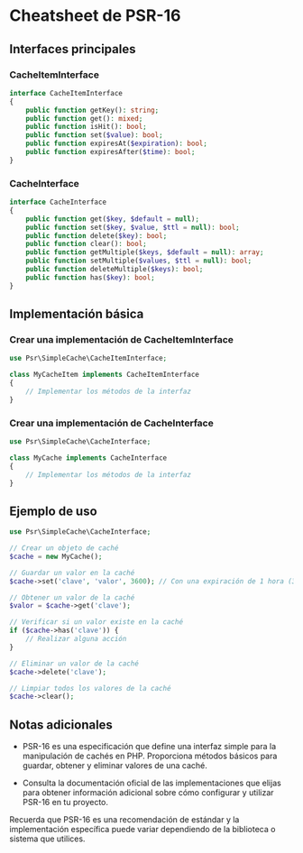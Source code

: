 # Cheatsheet de PSR-16

## Interfaces principales

### CacheItemInterface

```php
interface CacheItemInterface
{
    public function getKey(): string;
    public function get(): mixed;
    public function isHit(): bool;
    public function set($value): bool;
    public function expiresAt($expiration): bool;
    public function expiresAfter($time): bool;
}
```

### CacheInterface

```php
interface CacheInterface
{
    public function get($key, $default = null);
    public function set($key, $value, $ttl = null): bool;
    public function delete($key): bool;
    public function clear(): bool;
    public function getMultiple($keys, $default = null): array;
    public function setMultiple($values, $ttl = null): bool;
    public function deleteMultiple($keys): bool;
    public function has($key): bool;
}
```

## Implementación básica

### Crear una implementación de CacheItemInterface

```php
use Psr\SimpleCache\CacheItemInterface;

class MyCacheItem implements CacheItemInterface
{
    // Implementar los métodos de la interfaz
}
```

### Crear una implementación de CacheInterface

```php
use Psr\SimpleCache\CacheInterface;

class MyCache implements CacheInterface
{
    // Implementar los métodos de la interfaz
}
```

## Ejemplo de uso

```php
use Psr\SimpleCache\CacheInterface;

// Crear un objeto de caché
$cache = new MyCache();

// Guardar un valor en la caché
$cache->set('clave', 'valor', 3600); // Con una expiración de 1 hora (3600 segundos)

// Obtener un valor de la caché
$valor = $cache->get('clave');

// Verificar si un valor existe en la caché
if ($cache->has('clave')) {
    // Realizar alguna acción
}

// Eliminar un valor de la caché
$cache->delete('clave');

// Limpiar todos los valores de la caché
$cache->clear();
```

## Notas adicionales

- PSR-16 es una especificación que define una interfaz simple para la manipulación de cachés en PHP. Proporciona métodos básicos para guardar, obtener y eliminar valores de una caché.

- Consulta la documentación oficial de las implementaciones que elijas para obtener información adicional sobre cómo configurar y utilizar PSR-16 en tu proyecto.

Recuerda que PSR-16 es una recomendación de estándar y la implementación específica puede variar dependiendo de la biblioteca o sistema que utilices.